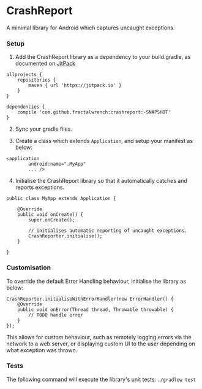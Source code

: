 # CrashReport
A minimal library for Android which captures uncaught exceptions.


### Setup

1. Add the CrashReport library as a dependency to your build.gradle, as documented on [JitPack](https://jitpack.io/#fractalwrench/crashreport/-SNAPSHOT)

```
allprojects {
    repositories {
        maven { url 'https://jitpack.io' }
    }
}
```

```
dependencies {
    compile 'com.github.fractalwrench:crashreport:-SNAPSHOT'
}
```

2. Sync your gradle files.

3. Create a class which extends `Application`, and setup your manifest as below:

```
<application
        android:name=".MyApp"
        ... />
```

4. Initialise the CrashReport library so that it automatically catches and reports exceptions.
```
public class MyApp extends Application {

    @Override
    public void onCreate() {
        super.onCreate();

        // initialises automatic reporting of uncaught exceptions.
        CrashReporter.initialise();
    }

}
```


### Customisation
To override the default Error Handling behaviour, initialise the library as below:

```
CrashReporter.initialiseWithErrorHandler(new ErrorHandler() {
    @Override
    public void onError(Thread thread, Throwable throwable) {
        // TODO handle error
    }
});
```
This allows for custom behaviour, such as remotely logging errors via the network to a web server, or displaying custom UI to the user depending on what exception was thrown.

### Tests
The following command will execute the library's unit tests: ```./gradlew test```

